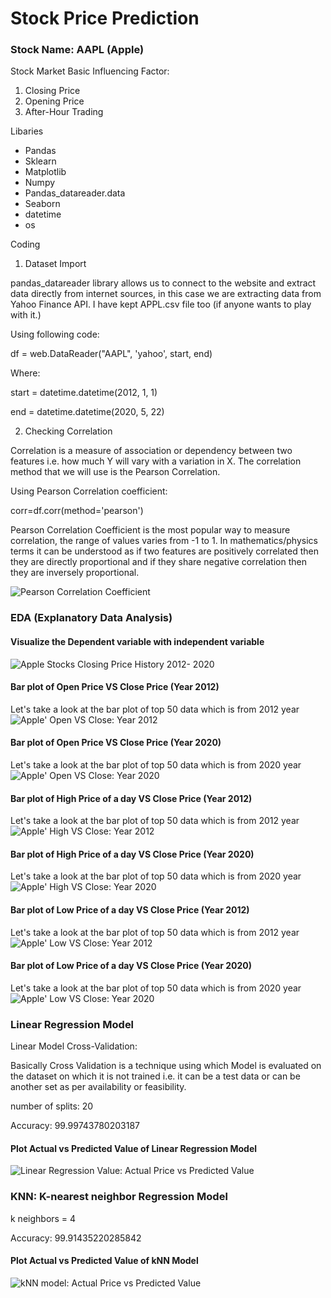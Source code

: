 # Stock Price Prediction

### Stock Name: AAPL (Apple)

Stock Market Basic Influencing Factor:

1. Closing Price
2. Opening Price
3. After-Hour Trading


Libaries

- Pandas
- Sklearn
- Matplotlib
- Numpy
- Pandas_datareader.data
- Seaborn
- datetime
- os

Coding

1. Dataset Import

pandas_datareader library allows us to connect to the website and extract data directly from internet sources, in this case we are extracting data from Yahoo Finance API.
I have kept APPL.csv file too (if anyone wants to play with it.)

Using following code:

df = web.DataReader("AAPL", 'yahoo', start, end)

Where:

start = datetime.datetime(2012, 1, 1)

end = datetime.datetime(2020, 5, 22)

2. Checking Correlation

Correlation is a measure of association or dependency between two features i.e. how much Y will vary with a variation in X. The correlation method that we will use is the Pearson Correlation.

Using Pearson Correlation coefficient:

corr=df.corr(method='pearson')

Pearson Correlation Coefficient is the most popular way to measure correlation, the range of values varies from -1 to 1. In mathematics/physics terms it can be understood as if two features are positively correlated then they are directly proportional and if they share negative correlation then they are inversely proportional.

![Pearson Correlation Coefficient](images/1_corr_visual.png)

### EDA (Explanatory Data Analysis)

#### Visualize the Dependent variable with independent variable
![Apple Stocks Closing Price History 2012- 2020](images/2_priceHistory.png)

#### Bar plot of Open Price VS Close Price (Year 2012)
Let's take a look at the bar plot of top 50 data which is from 2012 year
![Apple' Open VS Close: Year 2012](images/3_openVScloseYear2012.png)

#### Bar plot of Open Price VS Close Price (Year 2020)
Let's take a look at the bar plot of top 50 data which is from 2020 year
![Apple' Open VS Close: Year 2020](images/4_openVScloseYear2020.png)

#### Bar plot of High Price of a day VS Close Price (Year 2012)
Let's take a look at the bar plot of top 50 data which is from 2012 year
![Apple' High VS Close: Year 2012](images/5_highVScloseYear2012.png)

#### Bar plot of High Price of a day VS Close Price (Year 2020)
Let's take a look at the bar plot of top 50 data which is from 2020 year
![Apple' High VS Close: Year 2020](images/6_highVScloseYear2020.png)

#### Bar plot of Low Price of a day VS Close Price (Year 2012)
Let's take a look at the bar plot of top 50 data which is from 2012 year
![Apple' Low VS Close: Year 2012](images/7_lowVScloseYear2012.png)

#### Bar plot of Low Price of a day VS Close Price (Year 2020)
Let's take a look at the bar plot of top 50 data which is from 2020 year
![Apple' Low VS Close: Year 2020](images/8_lowVScloseYear2020.png)

### Linear Regression Model
Linear Model Cross-Validation:

Basically Cross Validation is a technique using which Model is evaluated on the dataset on which it is not trained i.e. it can be a test data or can be another set as per availability or feasibility.

number of splits: 20

Accuracy: 99.99743780203187

#### Plot Actual vs Predicted Value of Linear Regression Model
![Linear Regression Value: Actual Price vs Predicted Value](images/9_actualVSpredictedLRM.png)

### KNN: K-nearest neighbor Regression Model

k neighbors = 4

Accuracy: 99.91435220285842

#### Plot Actual vs Predicted Value of kNN Model
![kNN model: Actual Price vs Predicted Value](images/10_actualVSpredictedkNN.png)

